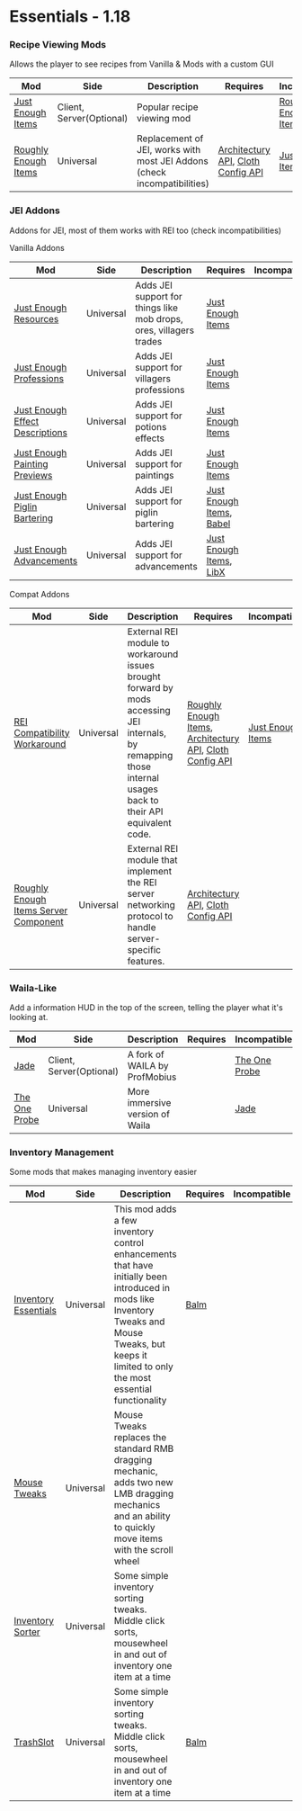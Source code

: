 # Essentials - 1.18

### Recipe Viewing Mods
Allows the player to see recipes from Vanilla & Mods with a custom GUI

| Mod | Side | Description | Requires | Incompatible |
| ------------- | ------------- | ------------- | ------------- | ------------- |
| [Just Enough Items](https://www.curseforge.com/minecraft/mc-mods/jei/files/all?filter-game-version=1738749986%3A73250) | Client, Server(Optional) |Popular recipe viewing mod | | [Roughly Enough Items](https://www.curseforge.com/minecraft/mc-mods/roughly-enough-items/files/all?filter-game-version=1738749986%3A73250) |
| [Roughly Enough Items](https://www.curseforge.com/minecraft/mc-mods/roughly-enough-items/files/all?filter-game-version=1738749986%3A73250) | Universal | Replacement of JEI, works with most JEI Addons (check incompatibilities) | [Architectury API](https://www.curseforge.com/minecraft/mc-mods/architectury-forge/files/all?filter-game-version=1738749986%3A73250), [Cloth Config API](https://www.curseforge.com/minecraft/mc-mods/cloth-config-forge/files/all?filter-game-version=1738749986%3A73250) | [Just Enough Items](https://www.curseforge.com/minecraft/mc-mods/jei/files/all?filter-game-version=1738749986%3A73250) |

### JEI Addons
Addons for JEI, most of them works with REI too (check incompatibilities)

Vanilla Addons

| Mod | Side | Description | Requires | Incompatible |
| ------------- | ------------- | ------------- | ------------- | ------------- |
| [Just Enough Resources](https://www.curseforge.com/minecraft/mc-mods/just-enough-resources-jer/files/all?filter-game-version=1738749986%3A73250) | Universal | Adds JEI support for things like mob drops, ores, villagers trades | [Just Enough Items](https://www.curseforge.com/minecraft/mc-mods/jei/files/all?filter-game-version=1738749986%3A73250) | |
| [Just Enough Professions](https://www.curseforge.com/minecraft/mc-mods/just-enough-professions-jep/files/all?filter-game-version=1738749986%3A73250) | Universal | Adds JEI support for villagers professions | [Just Enough Items](https://www.curseforge.com/minecraft/mc-mods/jei/files/all?filter-game-version=1738749986%3A73250) | |
| [Just Enough Effect Descriptions](https://www.curseforge.com/minecraft/mc-mods/just-enough-effect-descriptions-jeed/files/all?filter-game-version=1738749986%3A73250) | Universal | Adds JEI support for potions effects | [Just Enough Items](https://www.curseforge.com/minecraft/mc-mods/jei/files/all?filter-game-version=1738749986%3A73250) | |
| [Just Enough Painting Previews](https://www.curseforge.com/minecraft/mc-mods/jepp/files/all?filter-game-version=1738749986%3A73250) | Universal | Adds JEI support for paintings | [Just Enough Items](https://www.curseforge.com/minecraft/mc-mods/jei/files/all?filter-game-version=1738749986%3A73250) | |
| [Just Enough Piglin Bartering](https://www.curseforge.com/minecraft/mc-mods/just-enough-piglin-bartering/files/all?filter-game-version=1738749986%3A73250) | Universal | Adds JEI support for piglin bartering | [Just Enough Items](https://www.curseforge.com/minecraft/mc-mods/jei/files/all?filter-game-version=1738749986%3A73250), [Babel](https://www.curseforge.com/minecraft/mc-mods/babel/files/all?filter-game-version=1738749986%3A73250) | |
| [Just Enough Advancements](https://www.curseforge.com/minecraft/mc-mods/jea/files/all?filter-game-version=1738749986%3A73250) | Universal | Adds JEI support for advancements | [Just Enough Items](https://www.curseforge.com/minecraft/mc-mods/jei/files/all?filter-game-version=1738749986%3A73250), [LibX](https://www.curseforge.com/minecraft/mc-mods/libx/files/all?filter-game-version=1738749986%3A73250) | |

Compat Addons

| Mod | Side | Description | Requires | Incompatible |
| ------------- | ------------- | ------------- | ------------- | ------------- |
| [REI Compatibility Workaround](https://www.curseforge.com/minecraft/mc-mods/roughly-enough-items-hacks/files/all?filter-game-version=1738749986%3A73250) | Universal | External REI module to workaround issues brought forward by mods accessing JEI internals, by remapping those internal usages back to their API equivalent code. | [Roughly Enough Items](https://www.curseforge.com/minecraft/mc-mods/roughly-enough-items/files/all?filter-game-version=1738749986%3A73250), [Architectury API](https://www.curseforge.com/minecraft/mc-mods/architectury-forge/files/all?filter-game-version=1738749986%3A73250), [Cloth Config API](https://www.curseforge.com/minecraft/mc-mods/cloth-config-forge/files/all?filter-game-version=1738749986%3A73250) | [Just Enough Items](https://www.curseforge.com/minecraft/mc-mods/jei/files/all?filter-game-version=1738749986%3A73250) |
| [Roughly Enough Items Server Component](https://www.curseforge.com/minecraft/mc-mods/roughly-enough-items-server-component/files/all?filter-game-version=1738749986%3A73250) | Universal | External REI module that implement the REI server networking protocol to handle server-specific features. | [Architectury API](https://www.curseforge.com/minecraft/mc-mods/architectury-forge/files/all?filter-game-version=1738749986%3A73250), [Cloth Config API](https://www.curseforge.com/minecraft/mc-mods/cloth-config-forge/files/all?filter-game-version=1738749986%3A73250) | |

### Waila-Like
Add a information HUD in the top of the screen, telling the player what it's looking at.

| Mod | Side | Description | Requires | Incompatible |
| ------------- | ------------- | ------------- | ------------- | ------------- |
| [Jade](https://www.curseforge.com/minecraft/mc-mods/jade/files/all?filter-game-version=1738749986%3A73250) | Client, Server(Optional) | A fork of WAILA by ProfMobius | |  [The One Probe](https://www.curseforge.com/minecraft/mc-mods/the-one-probe/files/all?filter-game-version=1738749986%3A73250) |
| [The One Probe](https://www.curseforge.com/minecraft/mc-mods/the-one-probe/files/all?filter-game-version=1738749986%3A73250) | Universal | More immersive version of Waila | | [Jade](https://www.curseforge.com/minecraft/mc-mods/jade/files/all?filter-game-version=1738749986%3A73250) |

### Inventory Management
Some mods that makes managing inventory easier

| Mod | Side | Description | Requires | Incompatible |
| ------------- | ------------- | ------------- | ------------- | ------------- |
| [Inventory Essentials](https://www.curseforge.com/minecraft/mc-mods/inventory-essentials/files/all?filter-game-version=1738749986%3A73250) | Universal | This mod adds a few inventory control enhancements that have initially been introduced in mods like Inventory Tweaks and Mouse Tweaks, but keeps it limited to only the most essential functionality | [Balm](https://www.curseforge.com/minecraft/mc-mods/balm/files/all?filter-game-version=1738749986%3A73250) | |
| [Mouse Tweaks](https://www.curseforge.com/minecraft/mc-mods/mouse-tweaks/files/all?filter-game-version=1738749986%3A73250) | Universal | Mouse Tweaks replaces the standard RMB dragging mechanic, adds two new LMB dragging mechanics and an ability to quickly move items with the scroll wheel | | |
| [Inventory Sorter](https://www.curseforge.com/minecraft/mc-mods/inventory-sorter/files/all?filter-game-version=1738749986%3A73250) | Universal | Some simple inventory sorting tweaks. Middle click sorts, mousewheel in and out of inventory one item at a time | | |
| [TrashSlot](https://www.curseforge.com/minecraft/mc-mods/trashslot/files/all?filter-game-version=1738749986%3A73250) | Universal | Some simple inventory sorting tweaks. Middle click sorts, mousewheel in and out of inventory one item at a time | [Balm](https://www.curseforge.com/minecraft/mc-mods/balm/files/all?filter-game-version=1738749986%3A73250) | |